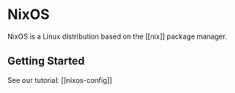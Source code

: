 # NixOS

NixOS is a Linux distribution based on the [[nix]] package manager. 

## Getting Started

See our tutorial: [[nixos-config]]